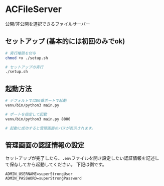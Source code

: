 # ACFileServer
公開/非公開を選択できるファイルサーバー

## セットアップ (基本的には初回のみでok)
```bash
# 実行権限を付与
chmod +x ./setup.sh

# セットアップの実行
./setup.sh
```

## 起動方法
```bash
# デフォルトでは80番ポートで起動
venv/bin/python3 main.py

# ポートを指定して起動
venv/bin/python3 main.py 8000

# 起動に成功すると管理画面のパスが表示されます。
```

## 管理画面の認証情報の設定
セットアップが完了したら、`.env`ファイルを開き設定したい認証情報を記述して保存してから起動してください。
下記は例です。
```
ADMIN_USERNAME=superStrongUser
ADMIN_PASSWORD=superStrongPassword
```